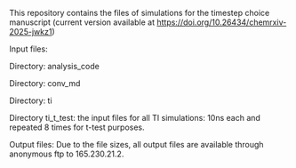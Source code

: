 This repository contains the files of simulations for the timestep choice manuscript (current version available at https://doi.org/10.26434/chemrxiv-2025-jwkz1)

Input files:

Directory: analysis_code

Directory: conv_md

Directory: ti

Directory ti_t_test: the input files for all TI simulations: 10ns each and repeated 8 times for t-test purposes.

Output files:
  Due to the file sizes, all output files are available through anonymous ftp to 165.230.21.2.
